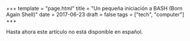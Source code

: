 +++
template = "page.html"
title = "Un pequeña iniciación a BASH (Born Again Shell)"
date =  2017-06-23
draft = false
tags = ["tech", "computer"]
+++


Hasta ahora este artículo no está disponible en español.